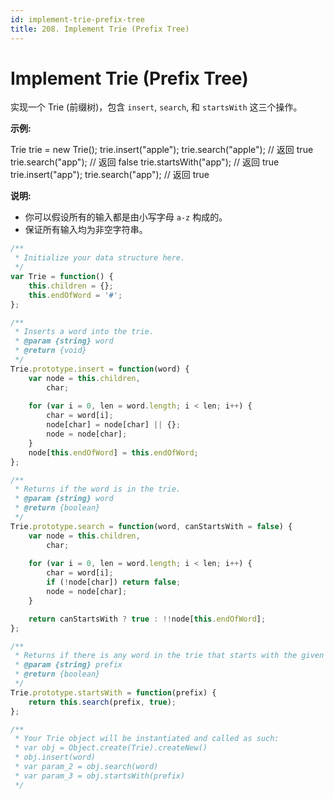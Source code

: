 ```yaml
---
id: implement-trie-prefix-tree
title: 208. Implement Trie (Prefix Tree)
---
```


# Implement Trie (Prefix Tree)

实现一个 Trie (前缀树)，包含 `insert`, `search`, 和 `startsWith` 这三个操作。

**示例:**

Trie trie = new Trie(); trie.insert("apple"); trie.search("apple"); // 返回 true trie.search("app"); // 返回 false trie.startsWith("app"); // 返回 true trie.insert("app"); trie.search("app"); // 返回 true

**说明:**

-   你可以假设所有的输入都是由小写字母 `a-z` 构成的。
-   保证所有输入均为非空字符串。



```javascript
/**
 * Initialize your data structure here.
 */
var Trie = function() {
    this.children = {};
    this.endOfWord = '#';
};

/**
 * Inserts a word into the trie. 
 * @param {string} word
 * @return {void}
 */
Trie.prototype.insert = function(word) {
    var node = this.children,
        char;
    
    for (var i = 0, len = word.length; i < len; i++) {
        char = word[i];
        node[char] = node[char] || {};
        node = node[char];
    }
    node[this.endOfWord] = this.endOfWord;
};

/**
 * Returns if the word is in the trie. 
 * @param {string} word
 * @return {boolean}
 */
Trie.prototype.search = function(word, canStartsWith = false) {
    var node = this.children,
        char;
    
    for (var i = 0, len = word.length; i < len; i++) {
        char = word[i];
        if (!node[char]) return false;
        node = node[char];
    }

    return canStartsWith ? true : !!node[this.endOfWord];
};

/**
 * Returns if there is any word in the trie that starts with the given prefix. 
 * @param {string} prefix
 * @return {boolean}
 */
Trie.prototype.startsWith = function(prefix) {
    return this.search(prefix, true);
};

/** 
 * Your Trie object will be instantiated and called as such:
 * var obj = Object.create(Trie).createNew()
 * obj.insert(word)
 * var param_2 = obj.search(word)
 * var param_3 = obj.startsWith(prefix)
 */
```